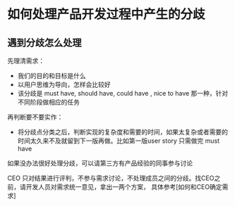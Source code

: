 # 如何处理产品开发过程中产生的分歧

## 遇到分歧怎么处理

先理清需求：

* 我们的目的和目标是什么
* 以用户思维为导向，怎样会比较好
* 该分歧是  must have, should have, could have , nice to have 那一种，针对不同阶段做相应的任务

再判断要不要实作：

* 将分歧点分类之后，判断实现的复杂度和需要的时间，如果太复杂或者需要的时间太久来不及就留到下一版再做。比如第一版user story 只需做完 must have

如果没办法很好处理分歧，可以请第三方有产品经验的同事参与讨论

CEO 只对结果进行评判，不参与需求讨论，不处理成员之间的分歧。找CEO之前，请开发人员对需求统一意见，拿出一两个方案， 具体参考\[如何和CEO确定需求\]


